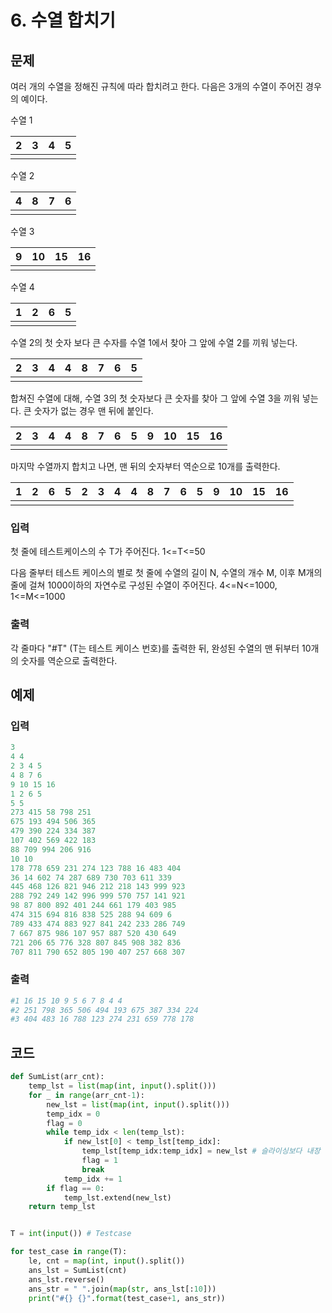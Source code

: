 # 6. 수열 합치기

## 문제

여러 개의 수열을 정해진 규칙에 따라 합치려고 한다. 다음은 3개의 수열이 주어진 경우의 예이다.


수열 1

| 2    | 3    | 4    | 5    |
| ---- | ---- | ---- | ---- |
|      |      |      |      |


수열 2

| 4    | 8    | 7    | 6    |
| ---- | ---- | ---- | ---- |
|      |      |      |      |


수열 3

| 9    | 10   | 15   | 16   |
| ---- | ---- | ---- | ---- |
|      |      |      |      |


수열 4

| 1    | 2    | 6    | 5    |
| ---- | ---- | ---- | ---- |
|      |      |      |      |


수열 2의 첫 숫자 보다 큰 수자를 수열 1에서 찾아 그 앞에 수열 2를 끼워 넣는다.

| 2    | 3    | 4    | 4    | 8    | 7    | 6    | 5    |
| ---- | ---- | ---- | ---- | ---- | ---- | ---- | ---- |
|      |      |      |      |      |      |      |      |


합쳐진 수열에 대해, 수열 3의 첫 숫자보다 큰 숫자를 찾아 그 앞에 수열 3을 끼워 넣는다. 큰 숫자가 없는 경우 맨 뒤에 붙인다.


| 2    | 3    | 4    | 4    | 8    | 7    | 6    | 5    | 9    | 10   | 15   | 16   |
| ---- | ---- | ---- | ---- | ---- | ---- | ---- | ---- | ---- | ---- | ---- | ---- |
|      |      |      |      |      |      |      |      |      |      |      |      |


마지막 수열까지 합치고 나면, 맨 뒤의 숫자부터 역순으로 10개를 출력한다.


| 1    | 2    | 6    | 5    | 2    | 3    | 4    | 4    | 8    | 7    | 6    | 5    | 9    | 10   | 15   | 16   |
| ---- | ---- | ---- | ---- | ---- | ---- | ---- | ---- | ---- | ---- | ---- | ---- | ---- | ---- | ---- | ---- |
|      |      |      |      |      |      |      |      |      |      |      |      |      |      |      |      |



### 입력

첫 줄에 테스트케이스의 수 T가 주어진다. 1<=T<=50

다음 줄부터 테스트 케이스의 별로 첫 줄에 수열의 길이 N, 수열의 개수 M, 이후 M개의 줄에 걸쳐 1000이하의 자연수로 구성된 수열이 주어진다. 4<=N<=1000, 1<=M<=1000



### 출력

각 줄마다 "#T" (T는 테스트 케이스 번호)를 출력한 뒤, 완성된 수열의 맨 뒤부터 10개의 숫자를 역순으로 출력한다.





## 예제

### 입력

```python
3
4 4
2 3 4 5
4 8 7 6
9 10 15 16
1 2 6 5
5 5
273 415 58 798 251
675 193 494 506 365
479 390 224 334 387
107 402 569 422 183
88 709 994 206 916
10 10
178 778 659 231 274 123 788 16 483 404
36 14 602 74 287 689 730 703 611 339
445 468 126 821 946 212 218 143 999 923
288 792 249 142 996 999 570 757 141 921
98 87 800 892 401 244 661 179 403 985
474 315 694 816 838 525 288 94 609 6
789 433 474 883 927 841 242 233 286 749
7 667 875 986 107 957 887 520 430 649
721 206 65 776 328 807 845 908 382 836
707 811 790 652 805 190 407 257 668 307
```



### 출력

```python
#1 16 15 10 9 5 6 7 8 4 4
#2 251 798 365 506 494 193 675 387 334 224
#3 404 483 16 788 123 274 231 659 778 178	 
```





## 코드

```python
def SumList(arr_cnt):
    temp_lst = list(map(int, input().split()))
    for _ in range(arr_cnt-1):
        new_lst = list(map(int, input().split()))
        temp_idx = 0
        flag = 0
        while temp_idx < len(temp_lst):
            if new_lst[0] < temp_lst[temp_idx]:
                temp_lst[temp_idx:temp_idx] = new_lst # 슬라이싱보다 내장 리스트함수가 더 빠름
                flag = 1
                break
            temp_idx += 1
        if flag == 0:
            temp_lst.extend(new_lst)
    return temp_lst


T = int(input()) # Testcase

for test_case in range(T):
    le, cnt = map(int, input().split())
    ans_lst = SumList(cnt)
    ans_lst.reverse()
    ans_str = " ".join(map(str, ans_lst[:10]))
    print("#{} {}".format(test_case+1, ans_str))
```

